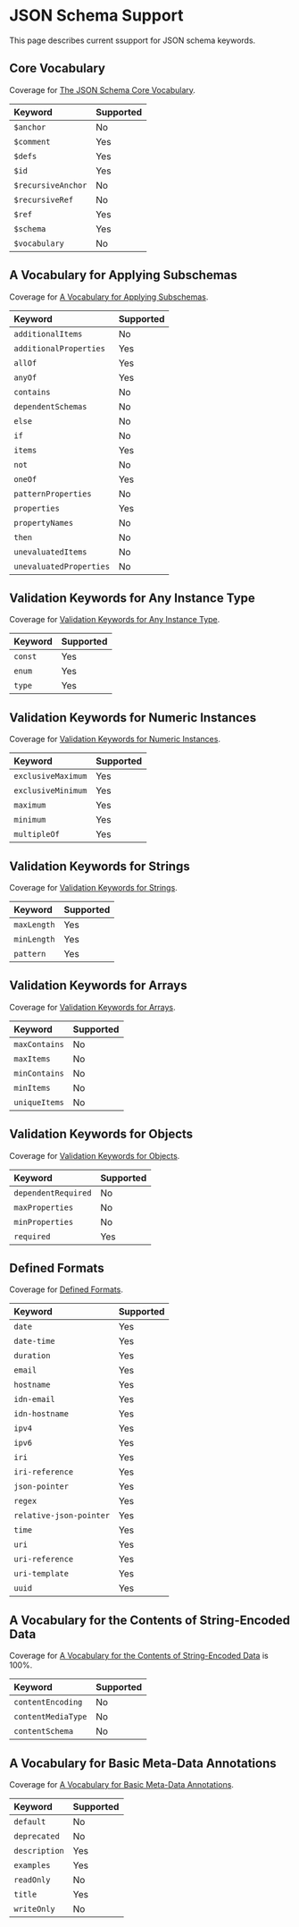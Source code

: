 # JSON Schema Support

This page describes current ssupport for JSON schema keywords.

## Core Vocabulary

Coverage for [The JSON Schema Core Vocabulary](https://json-schema.org/draft/2019-09/json-schema-core.html#rfc.section.8.1).

| Keyword            | Supported |
| :----------------- | :-------- |
| `$anchor`          | No        |
| `$comment`         | Yes       |
| `$defs`            | Yes       |
| `$id`              | Yes       |
| `$recursiveAnchor` | No        |
| `$recursiveRef`    | No        |
| `$ref`             | Yes       |
| `$schema`          | Yes       |
| `$vocabulary`      | No        |

## A Vocabulary for Applying Subschemas

Coverage for [A Vocabulary for Applying Subschemas](https://json-schema.org/draft/2019-09/json-schema-core.html#rfc.section.9).

| Keyword                 | Supported |
| :---------------------- | :-------- |
| `additionalItems`       | No        |
| `additionalProperties`  | Yes       |
| `allOf`                 | Yes       |
| `anyOf`                 | Yes       |
| `contains`              | No        |
| `dependentSchemas`      | No        |
| `else`                  | No        |
| `if`                    | No        |
| `items`                 | Yes       |
| `not`                   | No        |
| `oneOf`                 | Yes       |
| `patternProperties`     | No        |
| `properties`            | Yes       |
| `propertyNames`         | No        |
| `then`                  | No        |
| `unevaluatedItems`      | No        |
| `unevaluatedProperties` | No        |

## Validation Keywords for Any Instance Type

Coverage for [Validation Keywords for Any Instance Type](https://json-schema.org/draft/2019-09/json-schema-validation.html#rfc.section.6.1).

| Keyword | Supported |
| :------ | :-------- |
| `const` | Yes       |
| `enum`  | Yes       |
| `type`  | Yes       |

## Validation Keywords for Numeric Instances

Coverage for [Validation Keywords for Numeric Instances](https://json-schema.org/draft/2019-09/json-schema-validation.html#rfc.section.6.2).

| Keyword            | Supported |
| :----------------- | :-------- |
| `exclusiveMaximum` | Yes       |
| `exclusiveMinimum` | Yes       |
| `maximum`          | Yes       |
| `minimum`          | Yes       |
| `multipleOf`       | Yes       |

## Validation Keywords for Strings

Coverage for [Validation Keywords for Strings](https://json-schema.org/draft/2019-09/json-schema-validation.html#rfc.section.6.3).

| Keyword     | Supported |
| :---------- | :-------- |
| `maxLength` | Yes       |
| `minLength` | Yes       |
| `pattern`   | Yes       |

## Validation Keywords for Arrays

Coverage for [Validation Keywords for Arrays](https://json-schema.org/draft/2019-09/json-schema-validation.html#rfc.section.6.4).

| Keyword       | Supported |
| :------------ | :-------- |
| `maxContains` | No        |
| `maxItems`    | No        |
| `minContains` | No        |
| `minItems`    | No        |
| `uniqueItems` | No        |

## Validation Keywords for Objects

Coverage for [Validation Keywords for Objects](https://json-schema.org/draft/2019-09/json-schema-validation.html#rfc.section.6.5).

| Keyword             | Supported |
| :------------------ | :-------- |
| `dependentRequired` | No        |
| `maxProperties`     | No        |
| `minProperties`     | No        |
| `required`          | Yes       |

## Defined Formats

Coverage for [Defined Formats](https://json-schema.org/draft/2019-09/json-schema-validation.html#rfc.section.7.3).

| Keyword                 | Supported |
| :---------------------- | :-------- |
| `date`                  | Yes       |
| `date-time`             | Yes       |
| `duration`              | Yes       |
| `email`                 | Yes       |
| `hostname`              | Yes       |
| `idn-email`             | Yes       |
| `idn-hostname`          | Yes       |
| `ipv4`                  | Yes       |
| `ipv6`                  | Yes       |
| `iri`                   | Yes       |
| `iri-reference`         | Yes       |
| `json-pointer`          | Yes       |
| `regex`                 | Yes       |
| `relative-json-pointer` | Yes       |
| `time`                  | Yes       |
| `uri`                   | Yes       |
| `uri-reference`         | Yes       |
| `uri-template`          | Yes       |
| `uuid`                  | Yes       |

## A Vocabulary for the Contents of String-Encoded Data

Coverage for [A Vocabulary for the Contents of String-Encoded Data](https://json-schema.org/draft/2019-09/json-schema-validation.html#rfc.section.8) is 100%.

| Keyword            | Supported |
| :----------------- | :-------- |
| `contentEncoding`  | No        |
| `contentMediaType` | No        |
| `contentSchema`    | No        |

## A Vocabulary for Basic Meta-Data Annotations

Coverage for [A Vocabulary for Basic Meta-Data Annotations](https://json-schema.org/draft/2019-09/json-schema-validation.html#rfc.section.9).

| Keyword       | Supported |
| :------------ | :-------- |
| `default`     | No        |
| `deprecated`  | No        |
| `description` | Yes       |
| `examples`    | Yes       |
| `readOnly`    | No        |
| `title`       | Yes       |
| `writeOnly`   | No        |

